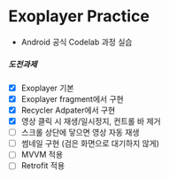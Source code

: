 # Exoplayer Practice

- Android 공식 Codelab 과정 실습

##### 도전과제
- [x] Exoplayer 기본
- [x] Exoplayer fragment에서 구현
- [x] Recycler Adpater에서 구현
- [x] 영상 클릭 시 재생/일시정지, 컨트롤 바 제거
- [ ] 스크롤 상단에 닿으면 영상 자동 재생
- [ ] 썸네일 구현 (검은 화면으로 대기하지 않게)
- [ ] MVVM 적용
- [ ] Retrofit 적용